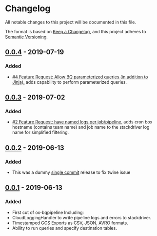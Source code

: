 # Changelog
All notable changes to this project will be documented in this file.

The format is based on [Keep a Changelog](https://keepachangelog.com/en/1.0.0/),
and this project adheres to [Semantic Versioning](https://semver.org/spec/v2.0.0.html).

## [0.0.4] - 2019-07-19
### Added
- [#4 Feature Request: Allow BQ parameterized queries (in addition to Jinja).](https://github.com/openx/ox-bqpipeline/issues/3)
adds capability to perform parameterized queries.

## [0.0.3] - 2019-07-02
### Added
- [#2 Feature Request: have named logs per job/pipeline.](https://github.com/openx/ox-bqpipeline/issues/2)
adds cron box hostname (contains team name) and job name to the stackdriver log name for simplified filtering.

## [0.0.2] - 2019-06-13
### Added
- This was a dummy [single commit](https://github.com/openx/ox-bqpipeline/commit/4e83b2b7af6df2adc8af1eff244e324dfc0a997c) 
release to fix twine issue 

## [0.0.1] - 2019-06-13
### Added
- First cut of ox-bqpipeline Including:
- CloudLoggingHandler to write pipeline logs and errors to stackdriver.
- Timestamped GCS Exports as CSV, JSON, AVRO formats.
- Ability to run queries and specify destination tables.

[Unreleased]: https://github.com/openx/ox-bqpipeline/compare/v1.0.0...HEAD
[0.0.4]: https://github.com/openx/ox-bqpipeline/compare/v0.0.3...v0.0.4
[0.0.3]: https://github.com/openx/ox-bqpipeline/compare/v0.0.2...v0.0.3
[0.0.2]: https://github.com/openx/ox-bqpipeline/compare/v0.0.1...v0.0.2
[0.0.1]: https://github.com/openx/ox-bqpipeline/releases/tag/v0.0.1

